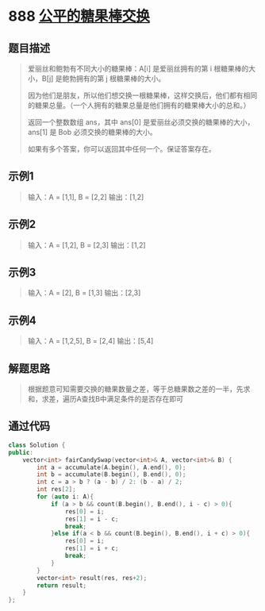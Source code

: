 # 888 [公平的糖果棒交换](https://leetcode-cn.com/problems/fair-candy-swap/)

## 题目描述

> 爱丽丝和鲍勃有不同大小的糖果棒：A[i] 是爱丽丝拥有的第 i 根糖果棒的大小，B[j] 是鲍勃拥有的第 j 根糖果棒的大小。
>
> 因为他们是朋友，所以他们想交换一根糖果棒，这样交换后，他们都有相同的糖果总量。（一个人拥有的糖果总量是他们拥有的糖果棒大小的总和。）
>
> 返回一个整数数组 ans，其中 ans[0] 是爱丽丝必须交换的糖果棒的大小，ans[1] 是 Bob 必须交换的糖果棒的大小。
>
> 如果有多个答案，你可以返回其中任何一个。保证答案存在。
>

## 示例1

> 输入：A = [1,1], B = [2,2]
> 输出：[1,2]

## 示例2

> 输入：A = [1,2], B = [2,3]
> 输出：[1,2]

## 示例3

> 输入：A = [2], B = [1,3]
> 输出：[2,3]

## 示例4

> 输入：A = [1,2,5], B = [2,4]
> 输出：[5,4]

## 解题思路

> 根据题意可知需要交换的糖果数量之差，等于总糖果数之差的一半，先求和，求差，遍历A查找B中满足条件的是否存在即可

## 通过代码

```cpp
class Solution {
public:
    vector<int> fairCandySwap(vector<int>& A, vector<int>& B) {
        int a = accumulate(A.begin(), A.end(), 0);
        int b = accumulate(B.begin(), B.end(), 0);
        int c = a > b ? (a - b) / 2: (b - a) / 2;
        int res[2];
        for (auto i: A){
            if (a > b && count(B.begin(), B.end(), i - c) > 0){
                res[0] = i;
                res[1] = i - c;
                break;
            }else if(a < b && count(B.begin(), B.end(), i + c) > 0){
                res[0] = i;
                res[1] = i + c;
                break;
            }
        }
        vector<int> result(res, res+2);
        return result;
    }
};
```

